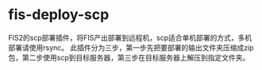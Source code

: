 # fis-deploy-scp
FIS2的scp部署插件，将FIS产出部署到远程机，scp适合单机部署的方式，多机部署请使用rsync。 此插件分为三步，第一步先把要部署的输出文件夹压缩成zip包，第二步使用scp到目标服务器，第三步在目标服务器上解压到指定文件夹。

